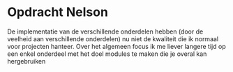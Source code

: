 # Opdracht Nelson

De implementatie van de verschillende onderdelen hebben (door de veelheid aan verschillende onderdelen) nu niet de kwaliteit die ik normaal voor projecten hanteer. 
Over het algemeen focus ik me liever langere tijd op een enkel onderdeel met het doel modules te maken die je overal kan hergebruiken  
 
